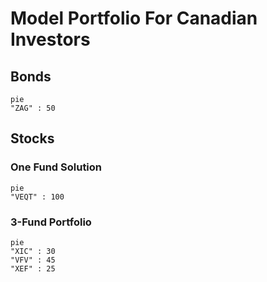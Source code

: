 # Model Portfolio For Canadian Investors

## Bonds

```mermaid
pie
"ZAG" : 50
```

## Stocks

### One Fund Solution

```mermaid
pie
"VEQT" : 100
```

### 3-Fund Portfolio

```mermaid
pie
"XIC" : 30
"VFV" : 45
"XEF" : 25
```
